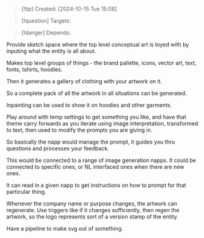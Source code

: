 
>[!tip] Created: [2024-10-15 Tue 15:08]

>[!question] Targets: 

>[!danger] Depends: 

Provide sketch space where the top level conceptual art is toyed with by inputing what the entity is all about.


Makes top level groups of things - the brand pallette, icons, vector art, text, fonts, tshirts, hoodies.

Then it generates a gallery of clothing with your artwork on it.

So a complete pack of all the artwork in all situations can be generated.

Inpainting can be used to show it on hoodies and other garments.

Play around with temp settings to get something you like, and have that theme carry forwards as you iterate using image interpretation, transformed to text, then used to modify the prompts you are giving in.

So basically the napp would manage the prompt, it guides you thru questions and processes your feedback.

This would be connected to a range of image generation napps.  It could be connected to specific ones, or NL interfaced ones when there are new ones.

It can read in a given napp to get instructions on how to prompt for that particular thing.

Whenever the company name or purpose changes, the artwork can regenerate.  Use triggers like if it changes sufficiently, then regen the artwork, so the logo represents sort of a version stamp of the entity.

Have a pipeline to make svg out of something.